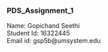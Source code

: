 <h3> PDS_Assignment_1 </h3>

<p> Name: Gopichand Seethi <br>
Student Id: 16322445 <br>
Email id: gsp5b@umsystem.edu <br> </pr>
